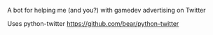 A bot for helping me (and you?) with gamedev advertising on Twitter

Uses python-twitter https://github.com/bear/python-twitter 
